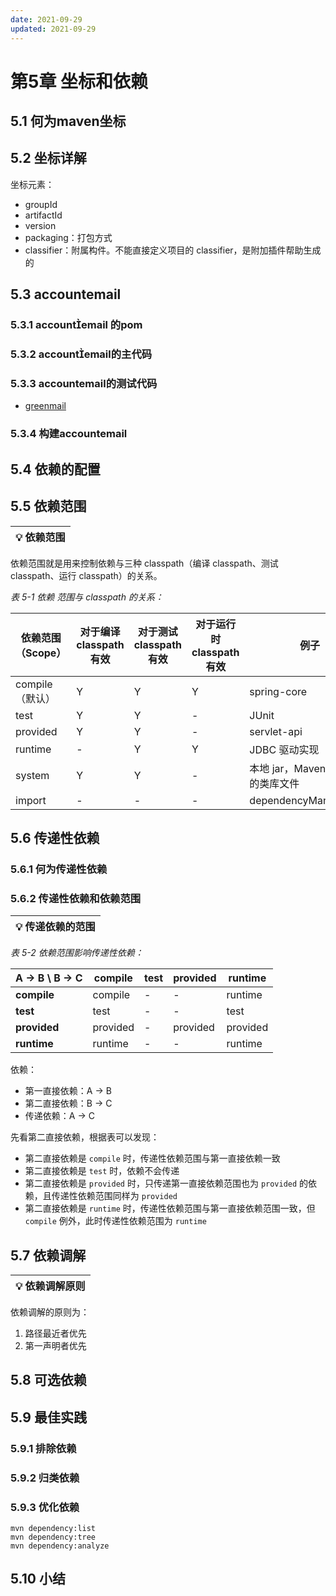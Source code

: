 ```yaml
---
date: 2021-09-29
updated: 2021-09-29
---
```


# 第5章 坐标和依赖

## 5.1 何为maven坐标

## 5.2 坐标详解

坐标元素：

-   groupId
-   artifactId
-   version
-   packaging：打包方式
-   classifier：附属构件。不能直接定义项目的 classifier，是附加插件帮助生成的

## 5.3 accountemail

### 5.3.1 accountemail 的pom

### 5.3.2 accountemail的主代码

### 5.3.3 accountemail的测试代码

-   [greenmail](https://github.com/greenmail-mail-test/greenmail)

### 5.3.4 构建accountemail

## 5.4 依赖的配置

## 5.5 依赖范围

| 💡 **依赖范围** |
| -------------- |

依赖范围就是用来控制依赖与三种 classpath（编译 classpath、测试 classpath、运行 classpath）的关系。

*表 5-1 依赖  范围与 classpath 的关系：*

| 依赖范围（Scope） | 对于编译 classpath 有效 | 对于测试 classpath 有效 | 对于运行时 classpath 有效 | 例子                               |
| ----------------- | ----------------------- | ----------------------- | ------------------------- | ---------------------------------- |
| compile（默认）   | Y                       | Y                       | Y                         | spring-core                        |
| test              | Y                       | Y                       | -                         | JUnit                              |
| provided          | Y                       | Y                       | -                         | servlet-api                        |
| runtime           | -                       | Y                       | Y                         | JDBC 驱动实现                      |
| system            | Y                       | Y                       | -                         | 本地 jar，Maven 仓库之外的类库文件 |
| import            | -                       | -                       | -                         | dependencyManagement               |

## 5.6 传递性依赖

### 5.6.1 何为传递性依赖

### 5.6.2 传递性依赖和依赖范围

| 💡 **传递依赖的范围** |
| -------------------- |

*表 5-2  依赖范围影响传递性依赖：*

| **A → B** \ B → C | compile  | test | provided | runtime  |
| ----------------- | -------- | ---- | -------- | -------- |
| **compile**       | compile  | -    | -        | runtime  |
| **test**          | test     | -    | -        | test     |
| **provided**      | provided | -    | provided | provided |
| **runtime**       | runtime  | -    | -        | runtime  |

依赖：

-   第一直接依赖：A → B
-   第二直接依赖：B → C
-   传递依赖：A → C

先看第二直接依赖，根据表可以发现：

-   第二直接依赖是 `compile` 时，传递性依赖范围与第一直接依赖一致
-   第二直接依赖是 `test` 时，依赖不会传递
-   第二直接依赖是 `provided` 时，只传递第一直接依赖范围也为 `provided` 的依赖，且传递性依赖范围同样为 `provided`
-   第二直接依赖是 `runtime` 时，传递性依赖范围与第一直接依赖范围一致，但 `compile` 例外，此时传递性依赖范围为 `runtime`

## 5.7 依赖调解

| 💡 **依赖调解原则** |
| ------------------ |

依赖调解的原则为：

1.   路径最近者优先
2.   第一声明者优先

## 5.8 可选依赖

## 5.9 最佳实践

### 5.9.1 排除依赖

### 5.9.2 归类依赖

### 5.9.3 优化依赖

```shell
mvn dependency:list
mvn dependency:tree
mvn dependency:analyze
```

## 5.10 小结
